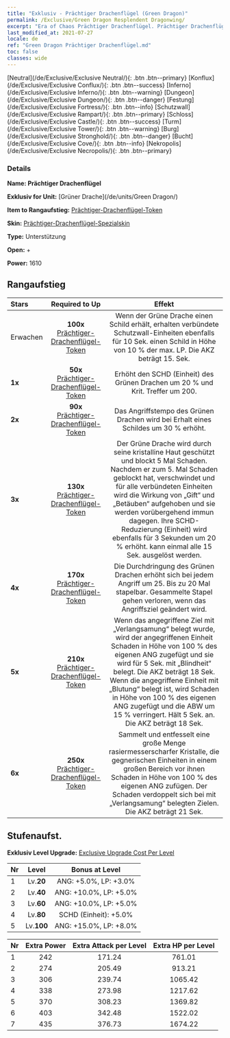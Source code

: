 ```yaml
---
title: "Exklusiv - Prächtiger Drachenflügel (Green Dragon)"
permalink: /Exclusive/Green Dragon Resplendent Dragonwing/
excerpt: "Era of Chaos Prächtiger Drachenflügel. Prächtiger Drachenflügel. Era of Chaos Exklusiv Prächtiger Drachenflügel. Grüner Drache Exklusiv."
last_modified_at: 2021-07-27
locale: de
ref: "Green Dragon Prächtiger Drachenflügel.md"
toc: false
classes: wide
---
```

 [Neutral](/de/Exclusive/Exclusive Neutral/){: .btn .btn--primary} [Konflux](/de/Exclusive/Exclusive Conflux/){: .btn .btn--success} [Inferno](/de/Exclusive/Exclusive Inferno/){: .btn .btn--warning} [Dungeon](/de/Exclusive/Exclusive Dungeon/){: .btn .btn--danger} [Festung](/de/Exclusive/Exclusive Fortress/){: .btn .btn--info} [Schutzwall](/de/Exclusive/Exclusive Rampart/){: .btn .btn--primary} [Schloss](/de/Exclusive/Exclusive Castle/){: .btn .btn--success} [Turm](/de/Exclusive/Exclusive Tower/){: .btn .btn--warning} [Burg](/de/Exclusive/Exclusive Stronghold/){: .btn .btn--danger} [Bucht](/de/Exclusive/Exclusive Cove/){: .btn .btn--info} [Nekropolis](/de/Exclusive/Exclusive Necropolis/){: .btn .btn--primary} 

### Details
 **Name: Prächtiger Drachenflügel** 

 **Exklusiv for Unit:** [Grüner Drache](/de/units/Green Dragon/) 

 **Item to Rangaufstieg:** [Prächtiger-Drachenflügel-Token](/ItemsDE/con_976/)

 **Skin:** [Prächtiger-Drachenflügel-Spezialskin](/ItemsDE/con_644/)

 **Type:** Unterstützung

 **Open:** +

 **Power:** 1610

## Rangaufstieg

  |     Stars    |  Required to Up | Effekt |
  |:-------------|:---------------:|:---------------:|
  |  Erwachen  | **100x** [Prächtiger-Drachenflügel-Token](/ItemsDE/con_976/) | Wenn der Grüne Drache einen Schild erhält, erhalten verbündete Schutzwall-Einheiten ebenfalls für 10 Sek. einen Schild in Höhe von 10 % der max. LP. Die AKZ beträgt 15. Sek. |
  | **1x** <i class="fas fa-star"/> | **50x** [Prächtiger-Drachenflügel-Token](/ItemsDE/con_976/) | Erhöht den SCHD (Einheit) des Grünen Drachen um 20 % und Krit. Treffer um 200. |
  | **2x** <i class="fas fa-star"/> | **90x** [Prächtiger-Drachenflügel-Token](/ItemsDE/con_976/) | Das Angriffstempo des Grünen Drachen wird bei Erhalt eines Schildes um 30 % erhöht. |
  | **3x** <i class="fas fa-star"/> | **130x** [Prächtiger-Drachenflügel-Token](/ItemsDE/con_976/) | <Kristallwache> Der Grüne Drache wird durch seine kristalline Haut geschützt und blockt 5 Mal Schaden. Nachdem er zum 5. Mal Schaden geblockt hat, verschwindet <Kristallwache> und für alle verbündeten Einheiten wird die Wirkung von „Gift“ und „Betäuben“ aufgehoben und sie werden vorübergehend immun dagegen. Ihre SCHD-Reduzierung (Einheit) wird ebenfalls für 3 Sekunden um 20 % erhöht. <Kristallwache> kann einmal alle 15 Sek. ausgelöst werden. |
  | **4x** <i class="fas fa-star"/> | **170x** [Prächtiger-Drachenflügel-Token](/ItemsDE/con_976/) | Die Durchdringung des Grünen Drachen erhöht sich bei jedem Angriff um 25. Bis zu 20 Mal stapelbar. Gesammelte Stapel gehen verloren, wenn das Angriffsziel geändert wird. |
  | **5x** <i class="fas fa-star"/> | **210x** [Prächtiger-Drachenflügel-Token](/ItemsDE/con_976/) | <Unaufhaltsam> Wenn das angegriffene Ziel mit „Verlangsamung“ belegt wurde, wird der angegriffenen Einheit Schaden in Höhe von 100 % des eigenen ANG zugefügt und sie wird für 5 Sek. mit „Blindheit“ belegt. Die AKZ beträgt 18 Sek. Wenn die angegriffene Einheit mit „Blutung“ belegt ist, wird Schaden in Höhe von 100 % des eigenen ANG zugefügt und die ABW um 15 % verringert. Hält 5 Sek. an. Die AKZ beträgt 18 Sek. |
  | **6x** <i class="fas fa-star"/> | **250x** [Prächtiger-Drachenflügel-Token](/ItemsDE/con_976/) | <Diamantdornen> Sammelt und entfesselt eine große Menge rasiermesserscharfer Kristalle, die gegnerischen Einheiten in einem großen Bereich vor ihnen Schaden in Höhe von 100 % des eigenen ANG zufügen. Der Schaden verdoppelt sich bei mit „Verlangsamung“ belegten Zielen. Die AKZ beträgt 21 Sek. |


## Stufenaufst.
 **Exklusiv Level Upgrade:** [Exclusive Upgrade Cost Per Level](/Exclusive/ExclusiveUpgradeCostPerLevel/)

  |  Nr  |   Level  | Bonus at Level |
  |:-----|:--------:|:--------------:|
  | 1 | Lv.**20** | ANG: +5.0%, LP: +3.0% |
  | 2 | Lv.**40** | ANG: +10.0%, LP: +5.0% |
  | 3 | Lv.**60** | ANG: +10.0%, LP: +5.0% |
  | 4 | Lv.**80** | SCHD (Einheit): +5.0% |
  | 5 | Lv.**100** | ANG: +15.0%, LP: +8.0% |


  |  Nr  |  Extra Power | Extra Attack per Level | Extra HP per Level |
  |:-----|:--------:|:--------:|:--------:|
  | 1 | 242 | 171.24 | 761.01 |
  | 2 | 274 | 205.49 | 913.21 |
  | 3 | 306 | 239.74 | 1065.42 |
  | 4 | 338 | 273.98 | 1217.62 |
  | 5 | 370 | 308.23 | 1369.82 |
  | 6 | 403 | 342.48 | 1522.02 |
  | 7 | 435 | 376.73 | 1674.22 |


